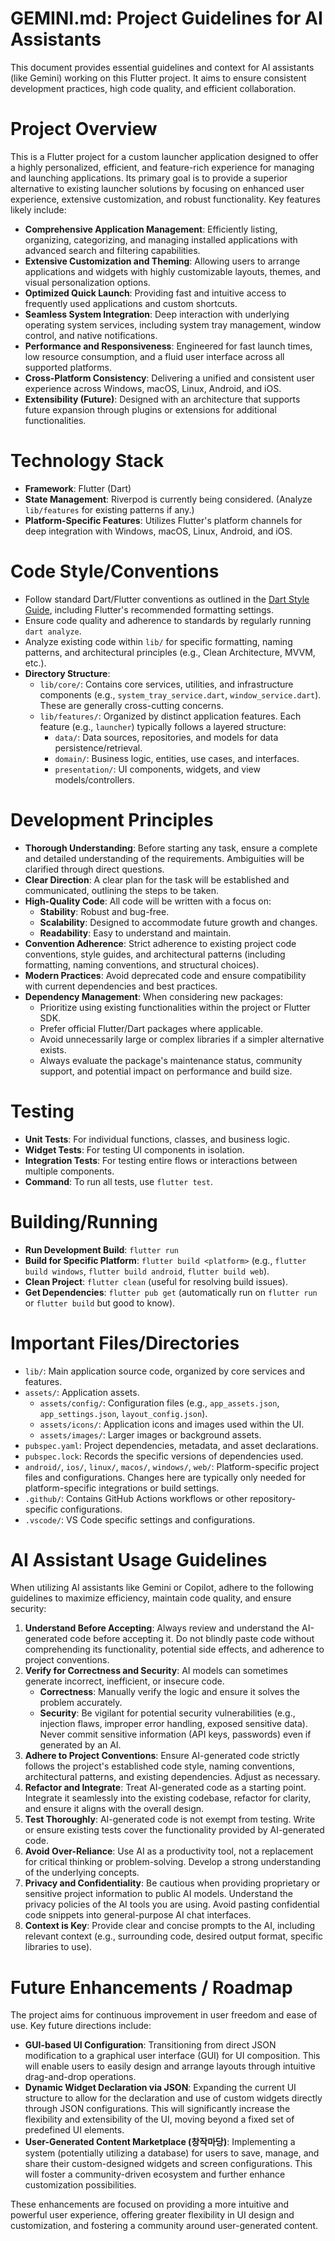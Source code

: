 # GEMINI.md: Project Guidelines for AI Assistants

This document provides essential guidelines and context for AI assistants (like Gemini) working on this Flutter project. It aims to ensure consistent development practices, high code quality, and efficient collaboration.

# Project Overview

This is a Flutter project for a custom launcher application designed to offer a highly personalized, efficient, and feature-rich experience for managing and launching applications. Its primary goal is to provide a superior alternative to existing launcher solutions by focusing on enhanced user experience, extensive customization, and robust functionality. Key features likely include:

- **Comprehensive Application Management**: Efficiently listing, organizing, categorizing, and managing installed applications with advanced search and filtering capabilities.
- **Extensive Customization and Theming**: Allowing users to arrange applications and widgets with highly customizable layouts, themes, and visual personalization options.
- **Optimized Quick Launch**: Providing fast and intuitive access to frequently used applications and custom shortcuts.
- **Seamless System Integration**: Deep interaction with underlying operating system services, including system tray management, window control, and native notifications.
- **Performance and Responsiveness**: Engineered for fast launch times, low resource consumption, and a fluid user interface across all supported platforms.
- **Cross-Platform Consistency**: Delivering a unified and consistent user experience across Windows, macOS, Linux, Android, and iOS.
- **Extensibility (Future)**: Designed with an architecture that supports future expansion through plugins or extensions for additional functionalities.

# Technology Stack

- **Framework**: Flutter (Dart)
- **State Management**: Riverpod is currently being considered. (Analyze `lib/features` for existing patterns if any.)
- **Platform-Specific Features**: Utilizes Flutter's platform channels for deep integration with Windows, macOS, Linux, Android, and iOS.

# Code Style/Conventions

- Follow standard Dart/Flutter conventions as outlined in the [Dart Style Guide](https://dart.dev/guides/language/effective-dart), including Flutter's recommended formatting settings.
- Ensure code quality and adherence to standards by regularly running `dart analyze`.
- Analyze existing code within `lib/` for specific formatting, naming patterns, and architectural principles (e.g., Clean Architecture, MVVM, etc.).
- **Directory Structure**:
  - `lib/core/`: Contains core services, utilities, and infrastructure components (e.g., `system_tray_service.dart`, `window_service.dart`). These are generally cross-cutting concerns.
  - `lib/features/`: Organized by distinct application features. Each feature (e.g., `launcher`) typically follows a layered structure:
    - `data/`: Data sources, repositories, and models for data persistence/retrieval.
    - `domain/`: Business logic, entities, use cases, and interfaces.
    - `presentation/`: UI components, widgets, and view models/controllers.

# Development Principles

- **Thorough Understanding**: Before starting any task, ensure a complete and detailed understanding of the requirements. Ambiguities will be clarified through direct questions.
- **Clear Direction**: A clear plan for the task will be established and communicated, outlining the steps to be taken.
- **High-Quality Code**: All code will be written with a focus on:
  - **Stability**: Robust and bug-free.
  - **Scalability**: Designed to accommodate future growth and changes.
  - **Readability**: Easy to understand and maintain.
- **Convention Adherence**: Strict adherence to existing project code conventions, style guides, and architectural patterns (including formatting, naming conventions, and structural choices).
- **Modern Practices**: Avoid deprecated code and ensure compatibility with current dependencies and best practices.
- **Dependency Management**: When considering new packages:
  - Prioritize using existing functionalities within the project or Flutter SDK.
  - Prefer official Flutter/Dart packages where applicable.
  - Avoid unnecessarily large or complex libraries if a simpler alternative exists.
  - Always evaluate the package's maintenance status, community support, and potential impact on performance and build size.

# Testing

- **Unit Tests**: For individual functions, classes, and business logic.
- **Widget Tests**: For testing UI components in isolation.
- **Integration Tests**: For testing entire flows or interactions between multiple components.
- **Command**: To run all tests, use `flutter test`.

# Building/Running

- **Run Development Build**: `flutter run`
- **Build for Specific Platform**: `flutter build <platform>` (e.g., `flutter build windows`, `flutter build android`, `flutter build web`).
- **Clean Project**: `flutter clean` (useful for resolving build issues).
- **Get Dependencies**: `flutter pub get` (automatically run on `flutter run` or `flutter build` but good to know).

# Important Files/Directories

- `lib/`: Main application source code, organized by core services and features.
- `assets/`: Application assets.
  - `assets/config/`: Configuration files (e.g., `app_assets.json`, `app_settings.json`, `layout_config.json`).
  - `assets/icons/`: Application icons and images used within the UI.
  - `assets/images/`: Larger images or background assets.
- `pubspec.yaml`: Project dependencies, metadata, and asset declarations.
- `pubspec.lock`: Records the specific versions of dependencies used.
- `android/`, `ios/`, `linux/`, `macos/`, `windows/`, `web/`: Platform-specific project files and configurations. Changes here are typically only needed for platform-specific integrations or build settings.
- `.github/`: Contains GitHub Actions workflows or other repository-specific configurations.
- `.vscode/`: VS Code specific settings and configurations.

# AI Assistant Usage Guidelines

When utilizing AI assistants like Gemini or Copilot, adhere to the following guidelines to maximize efficiency, maintain code quality, and ensure security:

1. **Understand Before Accepting**: Always review and understand the AI-generated code before accepting it. Do not blindly paste code without comprehending its functionality, potential side effects, and adherence to project conventions.
2. **Verify for Correctness and Security**: AI models can sometimes generate incorrect, inefficient, or insecure code.
    - **Correctness**: Manually verify the logic and ensure it solves the problem accurately.
    - **Security**: Be vigilant for potential security vulnerabilities (e.g., injection flaws, improper error handling, exposed sensitive data). Never commit sensitive information (API keys, passwords) even if generated by an AI.
3. **Adhere to Project Conventions**: Ensure AI-generated code strictly follows the project's established code style, naming conventions, architectural patterns, and existing dependencies. Adjust as necessary.
4. **Refactor and Integrate**: Treat AI-generated code as a starting point. Integrate it seamlessly into the existing codebase, refactor for clarity, and ensure it aligns with the overall design.
5. **Test Thoroughly**: AI-generated code is not exempt from testing. Write or ensure existing tests cover the functionality provided by AI-generated code.
6. **Avoid Over-Reliance**: Use AI as a productivity tool, not a replacement for critical thinking or problem-solving. Develop a strong understanding of the underlying concepts.
7. **Privacy and Confidentiality**: Be cautious when providing proprietary or sensitive project information to public AI models. Understand the privacy policies of the AI tools you are using. Avoid pasting confidential code snippets into general-purpose AI chat interfaces.
8. **Context is Key**: Provide clear and concise prompts to the AI, including relevant context (e.g., surrounding code, desired output format, specific libraries to use).

# Future Enhancements / Roadmap

The project aims for continuous improvement in user freedom and ease of use. Key future directions include:

- **GUI-based UI Configuration**: Transitioning from direct JSON modification to a graphical user interface (GUI) for UI composition. This will enable users to easily design and arrange layouts through intuitive drag-and-drop operations.
- **Dynamic Widget Declaration via JSON**: Expanding the current UI structure to allow for the declaration and use of custom widgets directly through JSON configurations. This will significantly increase the flexibility and extensibility of the UI, moving beyond a fixed set of predefined UI elements.
- **User-Generated Content Marketplace (창작마당)**: Implementing a system (potentially utilizing a database) for users to save, manage, and share their custom-designed widgets and screen configurations. This will foster a community-driven ecosystem and further enhance customization possibilities.

These enhancements are focused on providing a more intuitive and powerful user experience, offering greater flexibility in UI design and customization, and fostering a community around user-generated content.
